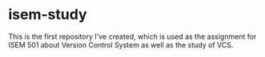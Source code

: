 # isem-study
This is the first repository I've created, which is used as the assignment for ISEM 501 about Version Control System as well as the study of VCS.

